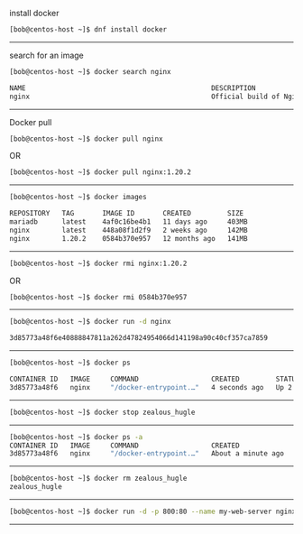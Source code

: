 

install docker

```bash
[bob@centos-host ~]$ dnf install docker
```

________________________________________________________________________________________________


search for an image

```bash
[bob@centos-host ~]$ docker search nginx

NAME                                              DESCRIPTION                                     STARS     OFFICIAL   AUTOMATED
nginx                                             Official build of Nginx.                        18530     [OK]       
```

________________________________________________________________________________________________


Docker pull

```bash
[bob@centos-host ~]$ docker pull nginx
```

OR

```bash
[bob@centos-host ~]$ docker pull nginx:1.20.2
```

________________________________________________________________________________________________




```bash
[bob@centos-host ~]$ docker images

REPOSITORY   TAG       IMAGE ID       CREATED         SIZE
mariadb      latest    4af0c16be4b1   11 days ago     403MB
nginx        latest    448a08f1d2f9   2 weeks ago     142MB
nginx        1.20.2    0584b370e957   12 months ago   141MB
```

________________________________________________________________________________________________




```bash
[bob@centos-host ~]$ docker rmi nginx:1.20.2
```

OR

```bash
[bob@centos-host ~]$ docker rmi 0584b370e957
```


________________________________________________________________________________________________




```bash
[bob@centos-host ~]$ docker run -d nginx

3d85773a48f6e40888847811a262d47824954066d141198a90c40cf357ca7859
```

________________________________________________________________________________________________




```bash
[bob@centos-host ~]$ docker ps

CONTAINER ID   IMAGE     COMMAND                  CREATED         STATUS         PORTS     NAMES
3d85773a48f6   nginx     "/docker-entrypoint.…"   4 seconds ago   Up 2 seconds   80/tcp    zealous_hugle
```

________________________________________________________________________________________________




```bash
[bob@centos-host ~]$ docker stop zealous_hugle
```

________________________________________________________________________________________________




```bash
[bob@centos-host ~]$ docker ps -a
CONTAINER ID   IMAGE     COMMAND                  CREATED              STATUS                      PORTS     NAMES
3d85773a48f6   nginx     "/docker-entrypoint.…"   About a minute ago   Exited (0) 11 seconds ago             zealous_hugle
```

________________________________________________________________________________________________




```bash
[bob@centos-host ~]$ docker rm zealous_hugle
zealous_hugle
```

________________________________________________________________________________________________




```bash
[bob@centos-host ~]$ docker run -d -p 800:80 --name my-web-server nginx
```

________________________________________________________________________________________________
